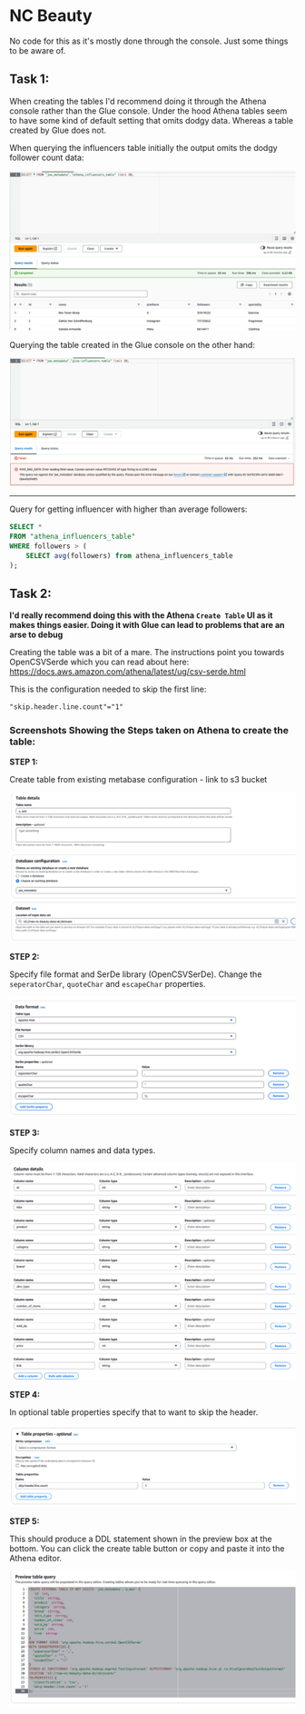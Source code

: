 # NC Beauty

No code for this as it's mostly done through the console. Just some things to be aware of.

## Task 1:

When creating the tables I'd recommend doing it through the Athena console rather than the Glue console. Under the hood Athena tables seem to have some kind of default setting that omits dodgy data. Whereas a table created by Glue does not.

When querying the influencers table initially the output omits the dodgy follower count data:

![Athena influencer query](./images/querying_athena_influencer_table.png)

Querying the table created in the Glue console on the other hand:

![Glue influencer query](./images/querying_glue_influencer_table.png)

---

Query for getting influencer with higher than average followers:

```sql
SELECT *
FROM "athena_influencers_table"
WHERE followers > (
    SELECT avg(followers) from athena_influencers_table
);
```

## Task 2:

**I'd really recommend doing this with the Athena `Create Table` UI as it makes things easier. Doing it with Glue can lead to problems that are an arse to debug**

Creating the table was a bit of a mare. The instructions point you towards OpenCSVSerde which you can read about here: https://docs.aws.amazon.com/athena/latest/ug/csv-serde.html

This is the configuration needed to skip the first line:

```txt
"skip.header.line.count"="1"
```

### Screenshots Showing the Steps taken on Athena to create the table:

**STEP 1:**

Create table from existing metabase configuration - link to s3 bucket

![Step 1](./images/Athena_Skincare_Table/step_1.png)

**STEP 2:**

Specify file format and SerDe library (OpenCSVSerDe). Change the `seperatorChar`, `quoteChar` and `escapeChar` properties.

![Step 2](./images/Athena_Skincare_Table/step_2.png)

**STEP 3:**

Specify column names and data types.

![Step 3](./images/Athena_Skincare_Table/step_3.png)

**STEP 4:**

In optional table properties specify that to want to skip the header.

![Step 4](./images/Athena_Skincare_Table/step_4.png)

**STEP 5:**

This should produce a DDL statement shown in the preview box at the bottom. You can click the create table button or copy and paste it into the Athena editor.

![Step 5](./images/Athena_Skincare_Table/step_5.png)

